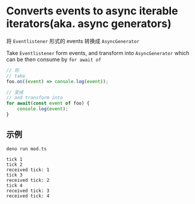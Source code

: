 # Converts events to async iterable iterators(aka. async generators)

将 `Eventlistener` 形式的 events 转换成 `AsyncGenerator`

Take `Eventlistener` form events, and transform into `AsyncGenerator` which can be then consume by `for await of`

```ts
// 将
// take
foo.on((event) => console.log(event));

// 变成
// and transform into
for await(const event of foo) {
    console.log(event);
}
```

## 示例

```console
deno run mod.ts

tick 1
tick 2
received tick: 1
tick 3
received tick: 2
tick 4
received tick: 3
received tick: 4
```
